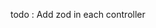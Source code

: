 <!-- Install -->
<!-- 
express
devmon
dotenv
mongoose
axios
jsonwebtoken
cors
bcrypt
 -->

 todo :
 Add zod in each controller